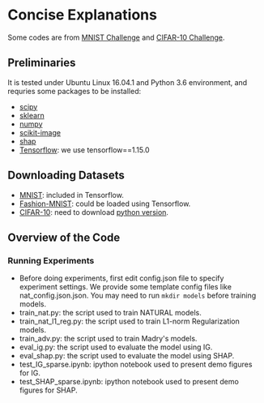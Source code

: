 # Concise Explanations
Some codes are from [MNIST Challenge](https://github.com/MadryLab/mnist_challenge) and [CIFAR-10 Challenge](https://github.com/MadryLab/cifar10_challenge).

## Preliminaries
It is tested under Ubuntu Linux 16.04.1 and Python 3.6 environment, and requries some packages to be installed:
* [scipy](https://github.com/scipy/scipy)
* [sklearn](https://scikit-learn.org/stable/)
* [numpy](http://www.numpy.org/)
* [scikit-image](https://scikit-image.org/docs/dev/install.html)
* [shap](https://github.com/slundberg/shap)
* [Tensorflow](https://www.tensorflow.org/install): we use tensorflow==1.15.0

## Downloading Datasets
* [MNIST](http://yann.lecun.com/exdb/mnist/): included in Tensorflow.
* [Fashion-MNIST](https://github.com/zalandoresearch/fashion-mnist): could be loaded using Tensorflow.
* [CIFAR-10](https://www.cs.toronto.edu/~kriz/cifar.html): need to download [python version](https://www.cs.toronto.edu/~kriz/cifar-10-python.tar.gz).

## Overview of the Code
### Running Experiments
* Before doing experiments, first edit config.json file to specify experiment settings. We provide some template config files like nat_config.json.json. You may need to run `mkdir models` before training models.
* train_nat.py: the script used to train NATURAL models.
* train_nat_l1_reg.py: the script used to train L1-norm Regularization models.
* train_adv.py: the script used to train Madry's models.
* eval_ig.py: the script used to evaluate the model using IG.
* eval_shap.py: the script used to evaluate the model using SHAP.
* test_IG_sparse.ipynb: ipython notebook used to present demo figures for IG.
* test_SHAP_sparse.ipynb: ipython notebook used to present demo figures for SHAP.
